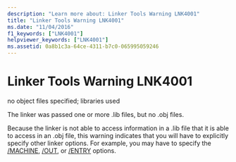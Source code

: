 ```yaml
---
description: "Learn more about: Linker Tools Warning LNK4001"
title: "Linker Tools Warning LNK4001"
ms.date: "11/04/2016"
f1_keywords: ["LNK4001"]
helpviewer_keywords: ["LNK4001"]
ms.assetid: 0a8b1c3a-64ce-4311-b7c0-065995059246
---
```

# Linker Tools Warning LNK4001

no object files specified; libraries used

The linker was passed one or more .lib files, but no .obj files.

Because the linker is not able to access information in a .lib file that it is able to access in an .obj file, this warning indicates that you will have to explicitly specify other linker options. For example, you may have to specify the [/MACHINE](../../build/reference/machine-specify-target-platform.md), [/OUT](../../build/reference/out-output-file-name.md), or [/ENTRY](../../build/reference/entry-entry-point-symbol.md) options.
